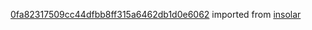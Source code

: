 [0fa82317509cc44dfbb8ff315a6462db1d0e6062](https://github.com/insolar/insolar/commit/0fa82317509cc44dfbb8ff315a6462db1d0e6062) imported from [insolar](https://github.com/insolar/insolar)
